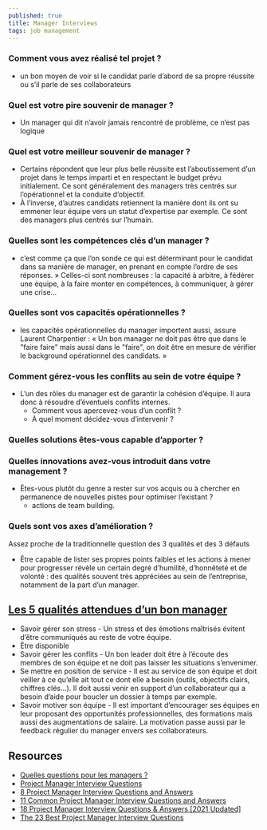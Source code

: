 ```yaml
---
published: true
title: Manager Interviews
tags: job management
---
```


### Comment vous avez réalisé tel projet ?	
 - un bon moyen de voir si le candidat parle d’abord de sa propre réussite ou s’il parle de ses collaborateurs

### Quel est votre pire souvenir de manager ?
- Un manager qui dit n’avoir jamais rencontré de problème, ce n’est pas logique

### Quel est votre meilleur souvenir de manager ?
- Certains répondent que leur plus belle réussite est l’aboutissement d’un projet dans le temps imparti et en respectant le budget prévu initialement. Ce sont généralement des managers très centrés sur l’opérationnel et la conduite d’objectif.
- À l’inverse, d’autres candidats retiennent la manière dont ils ont su emmener leur équipe vers un statut d’expertise par exemple. Ce sont des managers plus centrés sur l’humain.

### Quelles sont les compétences clés d’un manager ?
-  c’est comme ça que l’on sonde ce qui est déterminant pour le candidat dans sa manière de manager, en prenant en compte l’ordre de ses réponses. » Celles-ci sont nombreuses : la capacité à arbitre, à fédérer une équipe, à la faire monter en compétences, à communiquer, à gérer une crise…

### Quelles sont vos capacités opérationnelles ?
-  les capacités opérationnelles du manager importent aussi, assure Laurent Charpentier : « Un bon manager ne doit pas être que dans le "faire faire" mais aussi dans le "faire", on doit être en mesure de vérifier le background opérationnel des candidats. »

### Comment gérez-vous les conflits au sein de votre équipe ? 
- L’un des rôles du manager est de garantir la cohésion d’équipe. Il aura donc à résoudre d’éventuels conflits internes.
	- Comment vous apercevez-vous d’un conflit ? 
	- À quel moment décidez-vous d’intervenir ? 

### Quelles solutions êtes-vous capable d’apporter ? 
### Quelles innovations avez-vous introduit dans votre management ? 
- Êtes-vous plutôt du genre à rester sur vos acquis ou à chercher en permanence de nouvelles pistes pour optimiser l’existant ?
	-  actions de team building. 

### Quels sont vos axes d’amélioration ? 
Assez proche de la traditionnelle question des 3 qualités et des 3 défauts
- Être capable de lister ses propres points faibles et les actions à mener pour progresser révèle un certain degré d’humilité, d’honnêteté et de volonté : des qualités souvent très appréciées au sein de l’entreprise, notamment de la part d’un manager. 

## [Les 5 qualités attendues d’un bon manager](https://www.cadremploi.fr/editorial/conseils/conseils-carriere/detail/article/cadres-reussissez-votre-passage-au-management.html)
- Savoir gérer son stress - Un stress et des émotions maîtrisés évitent d’être communiqués au reste de votre équipe. 
- Être disponible 
- Savoir gérer les conflits - Un bon leader doit être à l’écoute des membres de son équipe et ne doit pas laisser les situations s’envenimer. 
- Se mettre en position de service - Il est au service de son équipe et doit veiller à ce qu’elle ait tout ce dont elle a besoin (outils, objectifs clairs, chiffres clés…). Il doit aussi venir en support d’un collaborateur qui a besoin d’aide pour boucler un dossier à temps par exemple.
- Savoir motiver son équipe - Il est important d’encourager ses équipes en leur proposant des opportunités professionnelles, des formations mais aussi des augmentations de salaire. La motivation passe aussi par le feedback régulier du manager envers ses collaborateurs. 

## Resources
-  [Quelles questions pour les managers ?](https://www.cadremploi.fr/editorial/conseils/conseils-candidature/entretien-embauche/detail/article/entretien-d-embauche-quelles-questions-pour-les-managers.html)
- [Project Manager Interview Questions ](https://www.thebalancecareers.com/project-manager-interview-questions-2061483)
- [8 Project Manager Interview Questions and Answers ](https://www.indeed.com/recrutement/interview-questions/project-manager#question_2)
- [11 Common Project Manager Interview Questions and Answers](https://www.indeed.com/career-advice/interviewing/project-manager-interview-questions)
- [18 Project Manager Interview Questions & Answers [2021 Updated]](https://blog.masterofproject.com/18-project-manager-interview-questions/)
- [The 23 Best Project Manager Interview Questions](https://www.projectmanager.com/blog/the-23-best-project-manager-interview-questions)